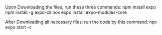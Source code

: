 Upon Downloading the files, run these three commands:
npm install expo
npm install -g expo-cli
nox expo install expo-modules-core

After Downloading all necessary files:
run the code by this command:
npx expo start -c
